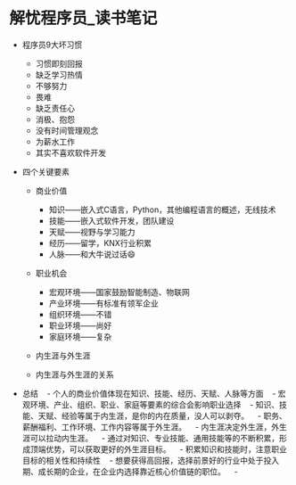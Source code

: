 # 解忧程序员_读书笔记
- 程序员9大坏习惯
    - 习惯即刻回报
    - 缺乏学习热情
    - 不够努力
    - 畏难
    - 缺乏责任心
    - 消极、抱怨
    - 没有时间管理观念
    - 为薪水工作
    - 其实不喜欢软件开发
    
- 四个关键要素
    - 商业价值    
        - 知识——嵌入式C语言，Python，其他编程语言的概述，无线技术
        - 技能——嵌入式软件开发，团队建设
        - 天赋——视野与学习能力
        - 经历——留学，KNX行业积累
        - 人脉——和大牛说过话:smile:
                                         
    - 职业机会
        - 宏观环境——国家鼓励智能制造、物联网
        - 产业环境——有标准有领军企业
        - 组织环境——不错
        - 职业环境——尚好
        - 家庭环境——复杂
        
    - 内生涯与外生涯
    - 内生涯与外生涯的关系

- 总结
    - 个人的商业价值体现在知识、技能、经历、天赋、人脉等方面
    - 宏观环境、产业、组织、职业、家庭等要素的综合会影响职业选择
    - 知识、技能、天赋、经验等属于内生涯，是你的内在质量，没人可以剥夺。
    - 职务、薪酬福利、工作环境、工作内容等属于外生涯。
    - 内生涯决定外生涯，外生涯可以拉动内生涯。
    - 通过对知识、专业技能、通用技能等的不断积累，形成顶端优势，可以获取更好的外生涯目标。
    - 积累知识和技能时，注意职业目标的相关性和持续性
    - 想要获得高回报，选择前景好的行业中处于投入期、成长期的企业，在企业内选择靠近核心价值链的职位。
    -
